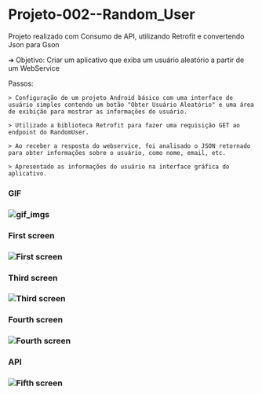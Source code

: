 # Projeto-002--Random_User
 Projeto realizado com Consumo de API, utilizando Retrofit e convertendo Json para Gson


➜ Objetivo: Criar um aplicativo que exiba um usuário aleatório a partir de um WebService

Passos:

    > Configuração de um projeto Android básico com uma interface de usuário simples contendo um botão "Obter Usuário Aleatório" e uma área de exibição para mostrar as informações do usuário. 

    > Utilizado a biblioteca Retrofit para fazer uma requisição GET ao endpoint do RandomUser.

    > Ao receber a resposta do webservice, foi analisado o JSON retornado para obter informações sobre o usuário, como nome, email, etc.

    > Apresentado as informações do usuário na interface gráfica do aplicativo.


<h3>GIF<h3>
 
![gif_imgs](https://github.com/VitorFidelis/Projeto-002--Random_User/assets/109974299/0cdc2844-8e65-4479-a24e-120ebe8da3da)

<!--------------------------------------------------->

<h3>First screen<h3>
<img src="imgs/imgs1.png" alt="First screen">

<!--------------------------------------------------->

<h3>Third screen<h3>
<img src="imgs/imgs3.png" alt="Third screen">

<!--------------------------------------------------->

<h3>Fourth screen<h3>
<img src="imgs/imgs4.png" alt="Fourth screen">

<!--------------------------------------------------->

<h3>API<h3>
<img src="imgs/imgs5.png" alt="Fifth screen">

<!--------------------------------------------------->
